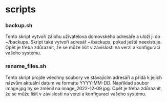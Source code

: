 # scripts

### backup.sh
Tento skript vytvoří zálohu uživatelova domovského adresáře a uloží ji do ~/backups. Skript také vytvoří adresář ~/backups, pokud ještě neexistuje. Opět je třeba zdůraznit, že se může lišit v závislosti na verzi a konfiguraci vašeho systému.

### rename_files.sh
Tento skript projde všechny soubory ve stávajícím adresáři a přidá k jejich názvům aktuální datum ve formátu YYYY-MM-DD. Například soubor image.jpg by se změnil na image_2022-12-09.jpg. Opět je třeba zdůraznit, že se může lišit v závislosti na verzi a konfiguraci vašeho systému.

